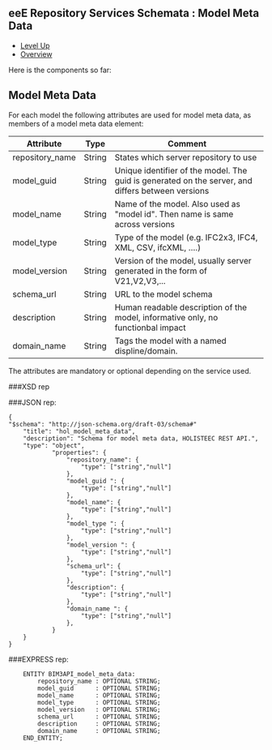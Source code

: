## eeE Repository Services Schemata : Model Meta Data ##

* [Level Up](../README.md)
* [Overview](./README.md)

Here is the components so far:

## Model Meta Data

For each model the following attributes are used for model meta data, as members of a model meta data element:
 
 Attribute   | Type | Comment |
-------------|------|---------|
repository_name |String| States which server repository to use
model_guid	 |String|Unique identifier of the model. The guid is generated on the server, and differs between versions
model_name	 |String|Name of the model. Also used as "model id". Then name is same across versions
model_type	 |String|Type of the model (e.g. IFC2x3, IFC4, XML, CSV, ifcXML, ….) 
model_version|String|Version of the model, usually server generated in the form of V21,V2,V3,...
schema_url	 |String|URL to the model schema
description  |String|Human readable description of the model, informative only, no functionbal impact
domain_name  |String|Tags the model with a named displine/domain. 

The attributes are mandatory or optional depending on the service used.


###XSD rep

###JSON rep:

```
{
"$schema": "http://json-schema.org/draft-03/schema#" 
	"title": "hol_model_meta_data",
	"description": "Schema for model meta data, HOLISTEEC REST API.",
	"type": "object",
			"properties": {
				"repository_name": {
					"type": ["string","null"]
				},
				"model_guid ": {
					"type": ["string","null"]
				},
				"model_name": {
					"type": ["string","null"]
				},
				"model_type ": {
					"type": ["string","null"]
				},
				"model_version ": {
					"type": ["string","null"]
				},
				"schema_url": {
					"type": ["string","null"]
				},
				"description": {
					"type": ["string","null"]
				},
				"domain_name ": {
					"type": ["string","null"]
				},
			}
	}
}
```

###EXPRESS rep:

```
	ENTITY BIM3API_model_meta_data:
		repository_name	: OPTIONAL STRING;
		model_guid 		: OPTIONAL STRING;
		model_name		: OPTIONAL STRING;
		model_type		: OPTIONAL STRING;
		model_version	: OPTIONAL STRING;
		schema_url		: OPTIONAL STRING;
		description		: OPTIONAL STRING;
		domain_name		: OPTIONAL STRING;
	END_ENTITY;
```

